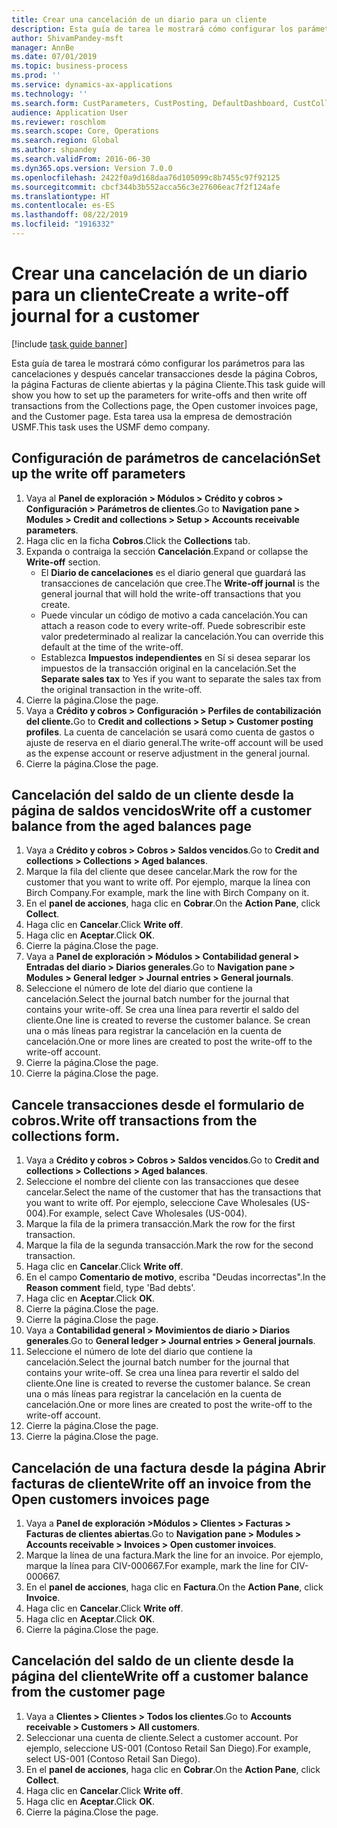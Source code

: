 ```yaml
---
title: Crear una cancelación de un diario para un cliente
description: Esta guía de tarea le mostrará cómo configurar los parámetros para las cancelaciones y después cancelar transacciones desde la página Cobros, la página Facturas de cliente abiertas y la página Cliente.
author: ShivamPandey-msft
manager: AnnBe
ms.date: 07/01/2019
ms.topic: business-process
ms.prod: ''
ms.service: dynamics-ax-applications
ms.technology: ''
ms.search.form: CustParameters, CustPosting, DefaultDashboard, CustCollectionsPoolsListPage, CustWriteOff, LedgerJournalTable, LedgerJournalTransDaily, CustCollections, CustOpenInvoicesListPage, CustTable
audience: Application User
ms.reviewer: roschlom
ms.search.scope: Core, Operations
ms.search.region: Global
ms.author: shpandey
ms.search.validFrom: 2016-06-30
ms.dyn365.ops.version: Version 7.0.0
ms.openlocfilehash: 2422f0a9d168daa76d105099c8b7455c97f92125
ms.sourcegitcommit: cbcf344b3b552acca56c3e27606eac7f2f124afe
ms.translationtype: HT
ms.contentlocale: es-ES
ms.lasthandoff: 08/22/2019
ms.locfileid: "1916332"
---
```

# <a name="create-a-write-off-journal-for-a-customer"></a><span data-ttu-id="921bd-103">Crear una cancelación de un diario para un cliente</span><span class="sxs-lookup"><span data-stu-id="921bd-103">Create a write-off journal for a customer</span></span>

[!include [task guide banner](../../includes/task-guide-banner.md)]

<span data-ttu-id="921bd-104">Esta guía de tarea le mostrará cómo configurar los parámetros para las cancelaciones y después cancelar transacciones desde la página Cobros, la página Facturas de cliente abiertas y la página Cliente.</span><span class="sxs-lookup"><span data-stu-id="921bd-104">This task guide will show you how to set up the parameters for write-offs and then write off transactions from the Collections page, the Open customer invoices page, and the Customer page.</span></span> <span data-ttu-id="921bd-105">Esta tarea usa la empresa de demostración USMF.</span><span class="sxs-lookup"><span data-stu-id="921bd-105">This task uses the USMF demo company.</span></span>


## <a name="set-up-the-write-off-parameters"></a><span data-ttu-id="921bd-106">Configuración de parámetros de cancelación</span><span class="sxs-lookup"><span data-stu-id="921bd-106">Set up the write off parameters</span></span>
1. <span data-ttu-id="921bd-107">Vaya al **Panel de exploración > Módulos > Crédito y cobros > Configuración > Parámetros de clientes**.</span><span class="sxs-lookup"><span data-stu-id="921bd-107">Go to **Navigation pane > Modules > Credit and collections > Setup > Accounts receivable parameters**.</span></span>
2. <span data-ttu-id="921bd-108">Haga clic en la ficha **Cobros**.</span><span class="sxs-lookup"><span data-stu-id="921bd-108">Click the **Collections** tab.</span></span>
3. <span data-ttu-id="921bd-109">Expanda o contraiga la sección **Cancelación**.</span><span class="sxs-lookup"><span data-stu-id="921bd-109">Expand or collapse the **Write-off** section.</span></span>
    - <span data-ttu-id="921bd-110">El **Diario de cancelaciones** es el diario general que guardará las transacciones de cancelación que cree.</span><span class="sxs-lookup"><span data-stu-id="921bd-110">The **Write-off journal** is the general journal that will hold the write-off transactions that you create.</span></span>  
    - <span data-ttu-id="921bd-111">Puede vincular un código de motivo a cada cancelación.</span><span class="sxs-lookup"><span data-stu-id="921bd-111">You can attach a reason code to every write-off.</span></span> <span data-ttu-id="921bd-112">Puede sobrescribir este valor predeterminado al realizar la cancelación.</span><span class="sxs-lookup"><span data-stu-id="921bd-112">You can override this default at the time of the write-off.</span></span>  
    - <span data-ttu-id="921bd-113">Establezca **Impuestos independientes** en Sí si desea separar los impuestos de la transacción original en la cancelación.</span><span class="sxs-lookup"><span data-stu-id="921bd-113">Set the **Separate sales tax** to Yes if you want to separate the sales tax from the original transaction in the write-off.</span></span>  
4. <span data-ttu-id="921bd-114">Cierre la página.</span><span class="sxs-lookup"><span data-stu-id="921bd-114">Close the page.</span></span>
5. <span data-ttu-id="921bd-115">Vaya a **Crédito y cobros > Configuración > Perfiles de contabilización del cliente.**</span><span class="sxs-lookup"><span data-stu-id="921bd-115">Go to **Credit and collections > Setup > Customer posting profiles**.</span></span> <span data-ttu-id="921bd-116">La cuenta de cancelación se usará como cuenta de gastos o ajuste de reserva en el diario general.</span><span class="sxs-lookup"><span data-stu-id="921bd-116">The write-off account will be used as the expense account or reserve adjustment in the general journal.</span></span>
6. <span data-ttu-id="921bd-117">Cierre la página.</span><span class="sxs-lookup"><span data-stu-id="921bd-117">Close the page.</span></span>

## <a name="write-off-a-customer-balance-from-the-aged-balances-page"></a><span data-ttu-id="921bd-118">Cancelación del saldo de un cliente desde la página de saldos vencidos</span><span class="sxs-lookup"><span data-stu-id="921bd-118">Write off a customer balance from the aged balances page</span></span>
1. <span data-ttu-id="921bd-119">Vaya a **Crédito y cobros > Cobros > Saldos vencidos**.</span><span class="sxs-lookup"><span data-stu-id="921bd-119">Go to **Credit and collections > Collections > Aged balances**.</span></span>
2. <span data-ttu-id="921bd-120">Marque la fila del cliente que desee cancelar.</span><span class="sxs-lookup"><span data-stu-id="921bd-120">Mark the row for the customer that you want to write off.</span></span> <span data-ttu-id="921bd-121">Por ejemplo, marque la línea con Birch Company.</span><span class="sxs-lookup"><span data-stu-id="921bd-121">For example, mark the line with Birch Company on it.</span></span>
3. <span data-ttu-id="921bd-122">En el **panel de acciones**, haga clic en **Cobrar**.</span><span class="sxs-lookup"><span data-stu-id="921bd-122">On the **Action Pane**, click **Collect**.</span></span>
4. <span data-ttu-id="921bd-123">Haga clic en **Cancelar**.</span><span class="sxs-lookup"><span data-stu-id="921bd-123">Click **Write off**.</span></span>
5. <span data-ttu-id="921bd-124">Haga clic en **Aceptar**.</span><span class="sxs-lookup"><span data-stu-id="921bd-124">Click **OK**.</span></span>
6. <span data-ttu-id="921bd-125">Cierre la página.</span><span class="sxs-lookup"><span data-stu-id="921bd-125">Close the page.</span></span>
7. <span data-ttu-id="921bd-126">Vaya a **Panel de exploración > Módulos > Contabilidad general > Entradas del diario > Diarios generales**.</span><span class="sxs-lookup"><span data-stu-id="921bd-126">Go to **Navigation pane > Modules > General ledger > Journal entries > General journals**.</span></span>
8. <span data-ttu-id="921bd-127">Seleccione el número de lote del diario que contiene la cancelación.</span><span class="sxs-lookup"><span data-stu-id="921bd-127">Select the journal batch number for the journal that contains your write-off.</span></span> <span data-ttu-id="921bd-128">Se crea una línea para revertir el saldo del cliente.</span><span class="sxs-lookup"><span data-stu-id="921bd-128">One line is created to reverse the customer balance.</span></span> <span data-ttu-id="921bd-129">Se crean una o más líneas para registrar la cancelación en la cuenta de cancelación.</span><span class="sxs-lookup"><span data-stu-id="921bd-129">One or more lines are created to post the write-off to the write-off account.</span></span>  
9. <span data-ttu-id="921bd-130">Cierre la página.</span><span class="sxs-lookup"><span data-stu-id="921bd-130">Close the page.</span></span>
10. <span data-ttu-id="921bd-131">Cierre la página.</span><span class="sxs-lookup"><span data-stu-id="921bd-131">Close the page.</span></span>

## <a name="write-off-transactions-from-the-collections-form"></a><span data-ttu-id="921bd-132">Cancele transacciones desde el formulario de cobros.</span><span class="sxs-lookup"><span data-stu-id="921bd-132">Write off transactions from the collections form.</span></span>
1. <span data-ttu-id="921bd-133">Vaya a **Crédito y cobros > Cobros > Saldos vencidos**.</span><span class="sxs-lookup"><span data-stu-id="921bd-133">Go to **Credit and collections > Collections > Aged balances**.</span></span>
2. <span data-ttu-id="921bd-134">Seleccione el nombre del cliente con las transacciones que desee cancelar.</span><span class="sxs-lookup"><span data-stu-id="921bd-134">Select the name of the customer that has the transactions that you want to write off.</span></span> <span data-ttu-id="921bd-135">Por ejemplo, seleccione Cave Wholesales (US-004).</span><span class="sxs-lookup"><span data-stu-id="921bd-135">For example, select Cave Wholesales (US-004).</span></span>
3. <span data-ttu-id="921bd-136">Marque la fila de la primera transacción.</span><span class="sxs-lookup"><span data-stu-id="921bd-136">Mark the row for the first transaction.</span></span>
4. <span data-ttu-id="921bd-137">Marque la fila de la segunda transacción.</span><span class="sxs-lookup"><span data-stu-id="921bd-137">Mark the row for the second transaction.</span></span>
5. <span data-ttu-id="921bd-138">Haga clic en **Cancelar**.</span><span class="sxs-lookup"><span data-stu-id="921bd-138">Click **Write off**.</span></span>
6. <span data-ttu-id="921bd-139">En el campo **Comentario de motivo**, escriba "Deudas incorrectas".</span><span class="sxs-lookup"><span data-stu-id="921bd-139">In the **Reason comment** field, type 'Bad debts'.</span></span>
7. <span data-ttu-id="921bd-140">Haga clic en **Aceptar**.</span><span class="sxs-lookup"><span data-stu-id="921bd-140">Click **OK**.</span></span>
8. <span data-ttu-id="921bd-141">Cierre la página.</span><span class="sxs-lookup"><span data-stu-id="921bd-141">Close the page.</span></span>
9. <span data-ttu-id="921bd-142">Cierre la página.</span><span class="sxs-lookup"><span data-stu-id="921bd-142">Close the page.</span></span>
10. <span data-ttu-id="921bd-143">Vaya a **Contabilidad general > Movimientos de diario > Diarios generales**.</span><span class="sxs-lookup"><span data-stu-id="921bd-143">Go to **General ledger > Journal entries > General journals**.</span></span>
11. <span data-ttu-id="921bd-144">Seleccione el número de lote del diario que contiene la cancelación.</span><span class="sxs-lookup"><span data-stu-id="921bd-144">Select the journal batch number for the journal that contains your write-off.</span></span> <span data-ttu-id="921bd-145">Se crea una línea para revertir el saldo del cliente.</span><span class="sxs-lookup"><span data-stu-id="921bd-145">One line is created to reverse the customer balance.</span></span> <span data-ttu-id="921bd-146">Se crean una o más líneas para registrar la cancelación en la cuenta de cancelación.</span><span class="sxs-lookup"><span data-stu-id="921bd-146">One or more lines are created to post the write-off to the write-off account.</span></span>  
12. <span data-ttu-id="921bd-147">Cierre la página.</span><span class="sxs-lookup"><span data-stu-id="921bd-147">Close the page.</span></span>
13. <span data-ttu-id="921bd-148">Cierre la página.</span><span class="sxs-lookup"><span data-stu-id="921bd-148">Close the page.</span></span>

## <a name="write-off-an-invoice-from-the-open-customers-invoices-page"></a><span data-ttu-id="921bd-149">Cancelación de una factura desde la página Abrir facturas de cliente</span><span class="sxs-lookup"><span data-stu-id="921bd-149">Write off an invoice from the Open customers invoices page</span></span>
1. <span data-ttu-id="921bd-150">Vaya a **Panel de exploración >Módulos > Clientes > Facturas > Facturas de clientes abiertas**.</span><span class="sxs-lookup"><span data-stu-id="921bd-150">Go to **Navigation pane > Modules > Accounts receivable > Invoices > Open customer invoices**.</span></span>
2. <span data-ttu-id="921bd-151">Marque la línea de una factura.</span><span class="sxs-lookup"><span data-stu-id="921bd-151">Mark the line for an invoice.</span></span> <span data-ttu-id="921bd-152">Por ejemplo, marque la línea para CIV-000667.</span><span class="sxs-lookup"><span data-stu-id="921bd-152">For example, mark the line for CIV-000667.</span></span>
3. <span data-ttu-id="921bd-153">En el **panel de acciones**, haga clic en **Factura**.</span><span class="sxs-lookup"><span data-stu-id="921bd-153">On the **Action Pane**, click **Invoice**.</span></span>
4. <span data-ttu-id="921bd-154">Haga clic en **Cancelar**.</span><span class="sxs-lookup"><span data-stu-id="921bd-154">Click **Write off**.</span></span>
5. <span data-ttu-id="921bd-155">Haga clic en **Aceptar**.</span><span class="sxs-lookup"><span data-stu-id="921bd-155">Click **OK**.</span></span>
6. <span data-ttu-id="921bd-156">Cierre la página.</span><span class="sxs-lookup"><span data-stu-id="921bd-156">Close the page.</span></span>

## <a name="write-off-a-customer-balance-from-the-customer-page"></a><span data-ttu-id="921bd-157">Cancelación del saldo de un cliente desde la página del cliente</span><span class="sxs-lookup"><span data-stu-id="921bd-157">Write off a customer balance from the customer page</span></span>
1. <span data-ttu-id="921bd-158">Vaya a **Clientes > Clientes > Todos los clientes**.</span><span class="sxs-lookup"><span data-stu-id="921bd-158">Go to **Accounts receivable > Customers > All customers**.</span></span>
2. <span data-ttu-id="921bd-159">Seleccionar una cuenta de cliente.</span><span class="sxs-lookup"><span data-stu-id="921bd-159">Select a customer account.</span></span> <span data-ttu-id="921bd-160">Por ejemplo, seleccione US-001 (Contoso Retail San Diego).</span><span class="sxs-lookup"><span data-stu-id="921bd-160">For example, select US-001 (Contoso Retail San Diego).</span></span>
3. <span data-ttu-id="921bd-161">En el **panel de acciones**, haga clic en **Cobrar**.</span><span class="sxs-lookup"><span data-stu-id="921bd-161">On the **Action Pane**, click **Collect**.</span></span>
4. <span data-ttu-id="921bd-162">Haga clic en **Cancelar**.</span><span class="sxs-lookup"><span data-stu-id="921bd-162">Click **Write off**.</span></span>
5. <span data-ttu-id="921bd-163">Haga clic en **Aceptar**.</span><span class="sxs-lookup"><span data-stu-id="921bd-163">Click **OK**.</span></span>
6. <span data-ttu-id="921bd-164">Cierre la página.</span><span class="sxs-lookup"><span data-stu-id="921bd-164">Close the page.</span></span>

